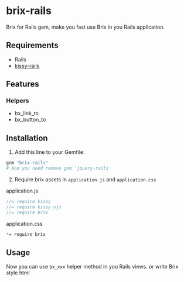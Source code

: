 # brix-rails

Brix for Rails gem, make you fast use Brix in you Rails application.

## Requirements

* Rails
* [kissy-rails](https://github.com/huacnlee/kissy-rails)

## Features

### Helpers

* bx_link_to
* bx_button_to

## Installation

1. Add this line to your Gemfile:

```ruby
gem "brix-rails"
# And you need remove gem 'jquery-rails'
```

2. Require brix assets in `application.js` and `application.css`

application.js

```js
//= require kissy
//= require kissy_ujs
//= require brix
```

application.css

```css
*= require brix
```

## Usage

Now you can use `bx_xxx` helper method in you Rails views. or write Brix style html



